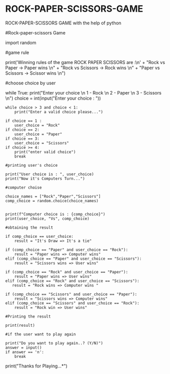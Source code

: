 # ROCK-PAPER-SCISSORS-GAME
ROCK-PAPER-SCISSORS GAME with the help of python

#Rock-paper-scissors Game 

import random

#game rule

print('Winning rules of the game ROCK PAPER SCISSORS are :\n'
      + "Rock vs Paper -> Paper wins \n"
      + "Rock vs Scissors -> Rock wins \n"
      + "Paper vs Scissors -> Scissor wins \n")

#choose choice by user

while True:
    print("Enter your choice \n 1 - Rock \n 2 - Paper \n 3 - Scissors \n")
    choice = int(input("Enter your choice : "))

    while choice > 3 and choice < 1:
        print("Enter a valid choice please...")
    
    if choice == 1 :
        user_choice = "Rock"
    if choice == 2:
        user_choice = "Paper"
    if choice == 3:
        user_choice = "Scissors"
    if choice >= 4:
        print("enter valid choice")
        break
    
    #printing user's choice
    
    print("User choice is : ", user_choice)
    print("Now it's Computers Turn...")

    #computer choise
    
    choice_names = ["Rock","Paper","Scissors"]
    comp_choice = random.choice(choice_names)

    
    print(f"Computer choice is : {comp_choice}")
    print(user_choice, "Vs", comp_choice)

    #obtaining the result 
    
    if comp_choice == user_choice:
        result = "It's Draw => It's a tie"

    if (comp_choice == "Paper" and user_choice == "Rock"):
        result = "Paper wins => Computer wins"
    elif (comp_choice == "Paper" and user_choice == "Scissors"):
        result = "Scissors wins => User wins"

    if (comp_choice == "Rock" and user_choice == "Paper"):
        result = "Paper wins => User wins"
    elif (comp_choice == "Rock" and user_choice == "Scissors"):
       result = "Rock wins => Computer wins "

    if (comp_choice == "Scissors" and user_choice == "Paper"):
        result = "Scissors wins => Computer wins"
    elif (comp_choice == "Scissors" and user_choice == "Rock"):
        result = "Rock win => User wins"
    
    #Printing the result
    
    print(result)
    
    #if the user want to play again
    
    print("Do you want to play again..? (Y/N)")
    answer = input()
    if answer == 'n':
        break
    
print("Thanks for Playing...*")
